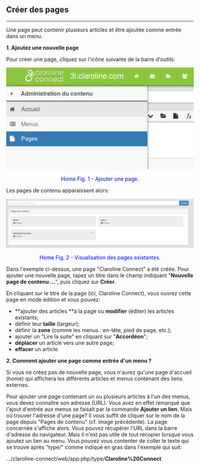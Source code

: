 ## Créer des pages

---

Une page peut contenir plusieurs articles et être ajoutée comme entrée dans un menu.

**1. Ajoutez une nouvelle page**

Pour créer une page, cliquez sur l'icône suivante de la barre d'outils:

![](images/home-fig1.png)

<p style="text-align: center; color: blue">Home Fig. 1 - Ajouter une page.</p>

Les pages de contenu apparaissent alors:

![](images/home-fig2.png)

<p style="text-align: center; color: blue">Home Fig. 2 - Visualisation des pages existantes.</p>

Dans l'exemple ci-dessus, une page "Claroline Connect" a été créée. Pour ajouter une nouvelle page, tapez un titre dans le champ indiquant "**Nouvelle page de contenu …**", puis cliquez sur **Créer**.

En cliquant sur le titre de la page (ici, Claroline Connect), vous ouvrez cette page en mode édition et vous pouvez:

* **ajouter des articles **à la page ou **modifier** (éditer) les articles existants;
* définir leur **taille** (largeur);
* définir la **zone** (comme les menus : en-tête, pied de page, etc.);
* ajouter un "Lire la suite" en cliquant sur "**Accordéon**";
* **déplacer** un article vers une autre page;
* **effacer** un article.

**2. Comment ajouter une page comme entrée d'un menu ?**

Si vous ne créez pas de nouvelle page, vous n'aurez qu'une page d'accueil \(home\) qui affichera les différents articles et menus contenant des liens externes.

Pour ajouter une page contenant un ou plusieurs articles à l'un des menus, vous devez connaître son adresse (URL). Vous avez en effet remarqué que l'ajout d'entrée aux menus se faisait par la commande **Ajouter un lien**. Mais où trouver l'adresse d'une page? Il vous suffit de cliquer sur le nom de la page depuis "Pages de contenu" (cf. image précédente). La page concernée s'affiche alors. Vous pouvez récupérer l'URL dans la barre d'adresse du navigateur. Mais il n'est pas utile de tout recopier lorsque vous ajoutez un lien au menu. Vous pouvez vous contenter de coller le texte qui se trouve après "type/" comme indiqué en gras dans l'exemple qui suit:

.../claroline-connect/web/app.php/type/**Claroline%20Connect**

